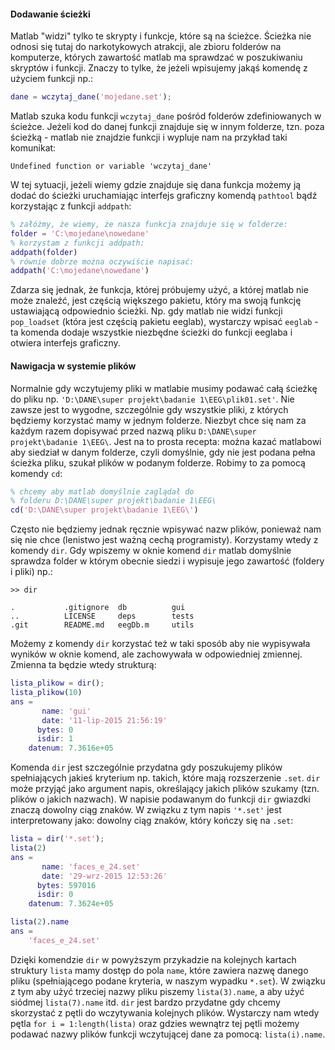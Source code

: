 
#### Dodawanie ścieżki
Matlab "widzi" tylko te skrypty i funkcje, które są na ścieżce. Ścieżka nie odnosi się tutaj do narkotykowych atrakcji, ale zbioru folderów na komputerze, których zawartość matlab ma sprawdzać w poszukiwaniu skryptów i funkcji. Znaczy to tylke, że jeżeli wpisujemy jakąś komendę z użyciem funkcji np.:
```matlab
dane = wczytaj_dane('mojedane.set');
```
Matlab szuka kodu funkcji `wczytaj_dane` pośród folderów zdefiniowanych w ścieżce. Jeżeli kod do danej funkcji znajduje się w innym folderze, tzn. poza ścieżką - matlab nie znajdzie funkcji i wypluje nam na przykład taki komunikat:
```
Undefined function or variable 'wczytaj_dane'
```
W tej sytuacji, jeżeli wiemy gdzie znajduje się dana funkcja możemy ją dodać do ścieżki uruchamiając interfejs graficzny komendą `pathtool` bądź korzystając z funkcji `addpath`:
```matlab
% załóżmy, że wiemy, że nasza funkcja znajduje się w folderze:
folder = 'C:\mojedane\nowedane'
% korzystam z funkcji addpath:
addpath(folder)
% równie dobrze można oczywiście napisać:
addpath('C:\mojedane\nowedane')
```
Zdarza się jednak, że funkcja, której próbujemy użyć, a której matlab nie może znaleźć, jest częścią większego pakietu, który ma swoją funkcję ustawiającą odpowiednio ścieżki. Np. gdy matlab nie widzi funkcji `pop_loadset` (która jest częścią pakietu eeglab), wystarczy wpisać `eeglab` - ta komenda dodaje wszystkie niezbędne ścieżki do funkcji eeglaba i otwiera interfejs graficzny.


#### Nawigacja w systemie plików
Normalnie gdy wczytujemy pliki w matlabie musimy podawać całą ścieżkę do pliku np. `'D:\DANE\super projekt\badanie 1\EEG\plik01.set'`. Nie zawsze jest to wygodne, szczególnie gdy wszystkie pliki, z których będziemy korzystać mamy w jednym folderze. Niezbyt chce się nam za każdym razem dopisywać przed nazwą pliku `D:\DANE\super projekt\badanie 1\EEG\`. Jest na to prosta recepta: można kazać matlabowi aby siedział w danym folderze, czyli domyślnie, gdy nie jest podana pełna ścieżka pliku, szukał plików w podanym folderze. Robimy to za pomocą komendy `cd`:
```matlab
% chcemy aby matlab domyślnie zaglądał do
% folderu D:\DANE\super projekt\badanie 1\EEG\
cd('D:\DANE\super projekt\badanie 1\EEG\')
```
Często nie będziemy jednak ręcznie wpisywać nazw plików, ponieważ nam się nie chce (lenistwo jest ważną cechą programisty). Korzystamy wtedy z komendy `dir`. Gdy wpiszemy w oknie komend `dir` matlab domyślnie sprawdza folder w którym obecnie siedzi i wypisuje jego zawartość (foldery i pliki) np.:
```
>> dir

.           .gitignore  db          gui         
..          LICENSE     deps        tests       
.git        README.md   eegDb.m     utils
```
Możemy z komendy `dir` korzystać też w taki sposób aby nie wypisywała wyników w oknie komend, ale zachowywała w odpowiedniej zmiennej. Zmienna ta będzie wtedy strukturą:
```matlab
lista_plikow = dir();
lista_plikow(10)
ans = 
       name: 'gui'
       date: '11-lip-2015 21:56:19'
      bytes: 0
      isdir: 1
    datenum: 7.3616e+05
```
Komenda `dir` jest szczególnie przydatna gdy poszukujemy plików spełniających jakieś kryterium np. takich, które mają rozszerzenie `.set`. `dir` może przyjąć jako argument napis, określający jakich plików szukamy (tzn. plików o jakich nazwach). W napisie podawanym do funkcji `dir` gwiazdki znaczą dowolny ciąg znaków. W związku z tym napis `'*.set'` jest interpretowany jako: dowolny ciąg znaków, który kończy się na `.set`:
```matlab
lista = dir('*.set');
lista(2)
ans = 
       name: 'faces_e_24.set'
       date: '29-wrz-2015 12:53:26'
      bytes: 597016
      isdir: 0
    datenum: 7.3624e+05

lista(2).name
ans = 
    'faces_e_24.set'
```
Dzięki komendzie `dir` w powyższym przykadzie na kolejnych kartach struktury `lista` mamy dostęp do pola `name`, które zawiera nazwę danego pliku (spełniającego podane kryteria, w naszym wypadku `*.set`). W związku z tym aby użyć trzeciej nazwy pliku piszemy `lista(3).name`, a aby użyć siódmej `lista(7).name` itd.
`dir` jest bardzo przydatne gdy chcemy skorzystać z pętli do wczytywania kolejnych plików. Wystarczy nam wtedy pętla `for i = 1:length(lista)` oraz gdzies wewnątrz tej pętli możemy podawać nazwy plików funkcji wczytującej dane za pomocą: `lista(i).name`.